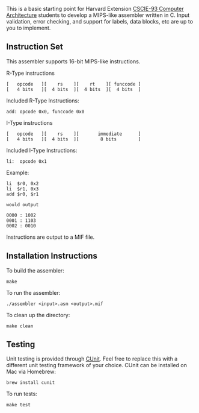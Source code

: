 This is a basic starting point for Harvard Extension [CSCIE-93 Computer Architecture](http://sites.fas.harvard.edu/~cscie287/) students to develop a MIPS-like assembler written in C. Input validation, error checking, and support for labels, data blocks, etc are up to you to implement.

## Instruction Set

This assembler supports 16-bit MIPS-like instructions.

R-Type instructions
```
[   opcode   ][    rs    ][    rt    ][ funccode ]
[   4 bits   ][  4 bits  ][  4 bits  ][  4 bits  ]
```
Included R-Type Instructions:
```
add: opcode 0x0, funccode 0x0
```

I-Type instructions
```
[   opcode   ][    rs    ][       immediate      ]
[   4 bits   ][  4 bits  ][        8 bits        ]
```
Included I-Type Instructions:
```
li:  opcode 0x1
```

Example:
```
li  $r0, 0x2
li  $r1, 0x3
add $r0, $r1

would output

0000 : 1002
0001 : 1103
0002 : 0010
```

Instructions are output to a MIF file.

## Installation Instructions

To build the assembler:

```make```

To run the assembler:

```./assembler <input>.asm <output>.mif```

To clean up the directory:

```make clean```

## Testing
Unit testing is provided through [CUnit](http://cunit.sourceforge.net/). Feel free to replace this with a different unit testing framework of your choice. 
CUnit can be installed on Mac via Homebrew:

```brew install cunit```

To run tests:

```make test```


